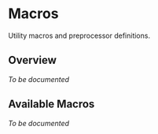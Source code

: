 # Macros

Utility macros and preprocessor definitions.

## Overview

*To be documented*

## Available Macros

*To be documented*
